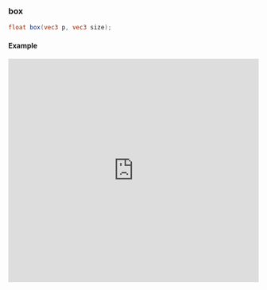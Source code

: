 ### box

```glsl
float box(vec3 p, vec3 size);
```

#### Example
<iframe width="100%" height="450px" src="https://shaderpark.com/sculpture/-LM-LkFiHWJrolzNlpFF?example=true&embed=true" frameborder="0"></iframe>